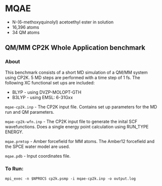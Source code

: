 # MQAE

* N-(6-methoxyquinolyl) acetoethyl ester in solution
* 16,396 atoms
* 34 QM atoms

## QM/MM CP2K Whole Application benchmark

### About

This benchmark consists of a short MD simulation of a QM/MM system using CP2K. 
5 MD steps are performed with a time step of 1 fs. The following XC functional set ups are included:

* BLYP - using DVZP-MOLOPT-GTH
* B3LYP - using EMSL: 6-31Gxx


``mqae-cp2k.inp`` - The CP2K input file. Contains set up parameters for the MD run 
and QM parameters. 

``mqae-cp2k-wfn.inp`` - The CP2K input file to generate the inital SCF wavefunctions. 
Does a single energy point calculation using RUN_TYPE ENERGY.

``mqae.prmtop`` - Amber forcefield for MM atoms. The Amber12 forcefield and
the SPCE water model are used.

``mqae.pdb`` - Input coordinates file.


### To Run: 

    mpi_exec -n $NPROCS cp2k.psmp -i mqae-cp2k.inp -o output.log
